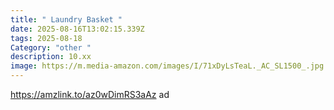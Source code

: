 ```yaml
---
title: " Laundry Basket "
date: 2025-08-16T13:02:15.339Z
tags: 2025-08-18
Category: "other "
description: 10.xx
image: https://m.media-amazon.com/images/I/71xDyLsTeaL._AC_SL1500_.jpg
---
```

https://amzlink.to/az0wDimRS3aAz ad